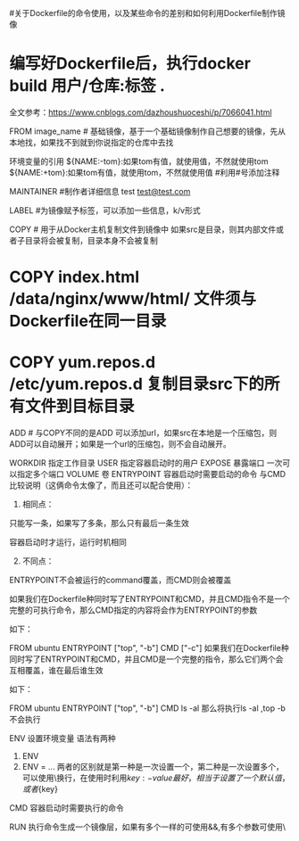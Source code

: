 #关于Dockerfile的命令使用，以及某些命令的差别和如何利用Dockerfile制作镜像
# 编写好Dockerfile后，执行docker build 用户/仓库:标签 .


全文参考：https://www.cnblogs.com/dazhoushuoceshi/p/7066041.html

FROM image_name # 基础镜像，基于一个基础镜像制作自己想要的镜像，先从本地找，如果找不到就到你说指定的仓库中去找

环境变量的引用 ${NAME:-tom}:如果tom有值，就使用值，不然就使用tom
              ${NAME:+tom}:如果tom有值，就使用tom，不然就使用值
#利用#号添加注释

MAINTAINER #制作者详细信息 test test@test.com

LABEL #为镜像赋予标签，可以添加一些信息，k/v形式

COPY # 用于从Docker主机复制文件到镜像中
如果src是目录，则其内部文件或者子目录将会被复制，目录本身不会被复制
# COPY index.html /data/nginx/www/html/ 文件须与Dockerfile在同一目录
# COPY yum.repos.d /etc/yum.repos.d   复制目录src下的所有文件到目标目录


ADD  # 与COPY不同的是ADD 可以添加url，如果src在本地是一个压缩包，则ADD可以自动展开；如果是一个url的压缩包，则不会自动展开。

WORKDIR 指定工作目录
USER 指定容器启动时的用户
EXPOSE 暴露端口 一次可以指定多个端口
VOLUME 卷
ENTRYPOINT 容器启动时需要启动的命令
与CMD比较说明（这俩命令太像了，而且还可以配合使用）：

1. 相同点：

只能写一条，如果写了多条，那么只有最后一条生效

容器启动时才运行，运行时机相同

 

2. 不同点：

 ENTRYPOINT不会被运行的command覆盖，而CMD则会被覆盖

 如果我们在Dockerfile种同时写了ENTRYPOINT和CMD，并且CMD指令不是一个完整的可执行命令，那么CMD指定的内容将会作为ENTRYPOINT的参数

如下：

FROM ubuntu
ENTRYPOINT ["top", "-b"]
CMD ["-c"]
如果我们在Dockerfile种同时写了ENTRYPOINT和CMD，并且CMD是一个完整的指令，那么它们两个会互相覆盖，谁在最后谁生效

如下：

FROM ubuntu
ENTRYPOINT ["top", "-b"]
CMD ls -al
那么将执行ls -al ,top -b不会执行



ENV 设置环境变量
语法有两种

1. ENV <key> <value>
2. ENV <key>=<value> ...
两者的区别就是第一种是一次设置一个，第二种是一次设置多个，可以使用\换行，在使用时利用${key:-value}最好，相当于设置了一个默认值，
  或者${key}
  
CMD 容器启动时需要执行的命令

RUN 执行命令生成一个镜像层，如果有多个一样的可使用&&,有多个参数可使用\




